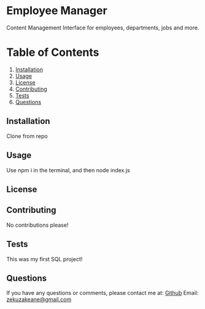 # Employee Manager

Content Management Interface for employees, departments, jobs and more.

# Table of Contents
1. [Installation](#installation)
2. [Usage](#usage)
3. [License](#license)
4. [Contributing](#contributing)
5. [Tests](#tests)
6. [Questions](#questions)

## Installation
Clone from repo

## Usage
Use npm i in the terminal, and then node index.js

## License


## Contributing
No contributions please!

## Tests
This was my first SQL project!

## Questions
If you have any questions or comments, please contact me at:
[Github](https://github.com/ZekuzaKeane)
Email: zekuzakeane@gmail.com
